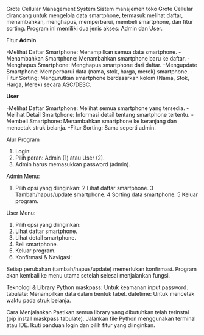 Grote Cellular Management System
Sistem manajemen toko Grote Cellular dirancang untuk mengelola data smartphone, termasuk melihat daftar, menambahkan, menghapus, memperbarui, membeli smartphone, dan fitur sorting. Program ini memiliki dua jenis akses: Admin dan User.

Fitur
**Admin**

-Melihat Daftar Smartphone: Menampilkan semua data smartphone.
-Menambahkan Smartphone: Menambahkan smartphone baru ke daftar.
-Menghapus Smartphone: Menghapus smartphone dari daftar.
-Mengupdate Smartphone: Memperbarui data (nama, stok, harga, merek) smartphone.
-Fitur Sorting: Mengurutkan smartphone berdasarkan kolom (Nama, Stok, Harga, Merek) secara ASC/DESC.

**User**

-Melihat Daftar Smartphone: Melihat semua smartphone yang tersedia.
-Melihat Detail Smartphone: Informasi detail tentang smartphone tertentu.
-Membeli Smartphone: Menambahkan smartphone ke keranjang dan mencetak struk belanja.
-Fitur Sorting: Sama seperti admin.

Alur Program
1. Login:
2. Pilih peran: Admin (1) atau User (2).
3. Admin harus memasukkan password (admin).

Admin Menu:
1. Pilih opsi yang diinginkan:
2 Lihat daftar smartphone.
3 Tambah/hapus/update smartphone.
4 Sorting data smartphone.
5 Keluar program.

User Menu:
1. Pilih opsi yang diinginkan:
2. Lihat daftar smartphone.
3. Lihat detail smartphone.
4. Beli smartphone.
5. Keluar program.
6. Konfirmasi & Navigasi:

Setiap perubahan (tambah/hapus/update) memerlukan konfirmasi.
Program akan kembali ke menu utama setelah selesai menjalankan fungsi.

Teknologi & Library
Python
maskpass: Untuk keamanan input password.
tabulate: Menampilkan data dalam bentuk tabel.
datetime: Untuk mencetak waktu pada struk belanja.

Cara Menjalankan
Pastikan semua library yang dibutuhkan telah terinstal (pip install maskpass tabulate).
Jalankan file Python menggunakan terminal atau IDE.
Ikuti panduan login dan pilih fitur yang diinginkan.
